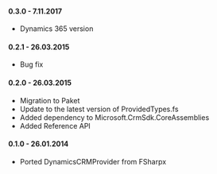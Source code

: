 #### 0.3.0 - 7.11.2017
* Dynamics 365 version

#### 0.2.1 - 26.03.2015
* Bug fix

#### 0.2.0 - 26.03.2015
* Migration to Paket
* Update to the latest version of ProvidedTypes.fs
* Added dependency to Microsoft.CrmSdk.CoreAssemblies
* Added Reference API

#### 0.1.0 - 26.01.2014
* Ported DynamicsCRMProvider from FSharpx